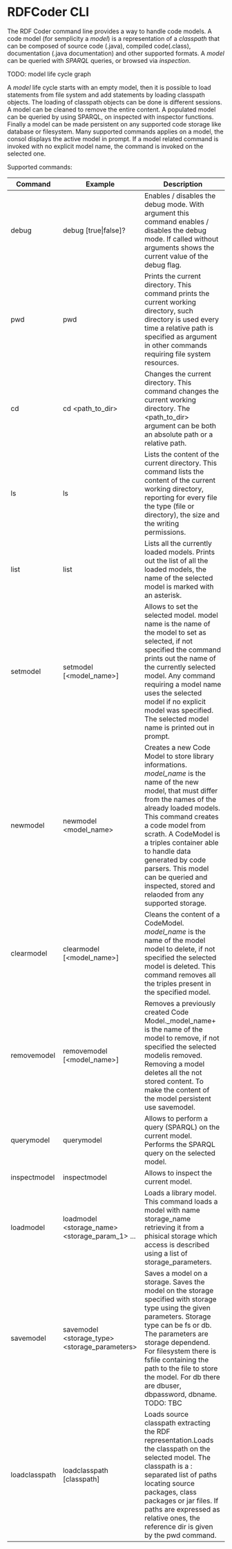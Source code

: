 # RDFCoder CLI

The RDF Coder command line provides a way to handle code models. 
A code model (for semplicity a _model_) is a representation of a _classpath_ that can be composed of
source code (.java), compiled code(.class), documentation (.java documentation) and other supported formats.
A _model_ can be queried with _SPARQL_ queries, or browsed via _inspection_. 

TODO: model life cycle graph

A _model_ life cycle starts with an empty model, then it is possible to load statements from file system and add statements
by loading classpath objects. The loading of classpath objects can be done is different sessions. A model can be cleaned 
to remove the entire content. A populated model can be queried by using SPARQL, on inspected with inspector functions. 
Finally a model can be made persistent on any supported code storage like database or filesystem. 
Many supported commands applies on a model, the consol displays the active model in prompt. 
If a model related command is invoked with no explicit model name, the command is invoked on the selected one.

Supported commands:

| Command | Example | Description|
| --------|---------|-------------|
|debug|debug [true\|false]?| Enables / disables the debug mode. With argument this command enables / disables the debug mode. If called without arguments shows the current value of the debug flag.|
|pwd|pwd|Prints the current directory. This command prints the current working directory, such directory is used every time a relative path is specified as argument in other commands requiring file system resources.|
|cd|cd <path_to_dir>|Changes the current directory. This command changes the current working directory. The <path_to_dir> argument can be both an absolute path or a relative path.|
|ls|ls|Lists the content of the current directory. This command lists the content of the current working directory, reporting for every file the type (file or directory), the size and the writing permissions.|
|list|list|Lists all the currently loaded models. Prints out the list of all the loaded models, the name of the selected model is marked with an asterisk.|
|setmodel|setmodel [<model_name>]|Allows to set the selected model. model name is the name of the model to set as selected, if not specified the command prints out the name of the currently selected model. Any command requiring a model name uses the selected model if no explicit model was specified. The selected model name is printed out in prompt.|
|newmodel|newmodel <model_name>|Creates a new Code Model to store library informations. _model\_name_ is the name of the new model, that must differ from the names of the already loaded models. This command creates a code model from scrath. A CodeModel is a triples container able to handle data generated by code parsers. This model can be queried and inspected, stored and relaoded from any supported storage.|
|clearmodel|clearmodel [<model_name>]|Cleans the content of a CodeModel. _model\_name_ is the name of the model model to delete, if not specified the selected model is deleted. This command removes all the triples present in the specified model.|
|removemodel|removemodel [<model_name>]|Removes a previously created Code Model._model\_name+ is the name of the model to remove, if not specified the selected modelis removed. Removing a model deletes all the not stored content. To make the content of the model persistent use savemodel.|
|querymodel|querymodel <query> |Allows to perform a query (SPARQL) on the current model. Performs the SPARQL query on the selected model.|
|inspectmodel|inspectmodel <query> |Allows to inspect the current model.|Performs an inpection query on the selected model. TODO: provide references to the query syntax.|
|loadmodel|loadmodel <storage_name> <storage_param_1> ...|Loads a library model. This command loads a model with name storage_name retrieving it from a phisical storage which access is described using a list of storage_parameters.|
|savemodel|savemodel <storage_type> <storage_parameters>|Saves a model on a storage. Saves the model on the storage specified with storage type using the given parameters. Storage type can be fs or db. The parameters are storage dependend. For filesystem there is fsfile containing the path to the file to store the model. For db there are dbuser, dbpassword, dbname. TODO: TBC|
|loadclasspath|loadclasspath [classpath]|Loads source classpath extracting the RDF representation.Loads the classpath on the selected model. The classpath is a : separated list of paths locating source packages, class packages or jar files. If paths are expressed as relative ones, the reference dir is given by the pwd command.|
